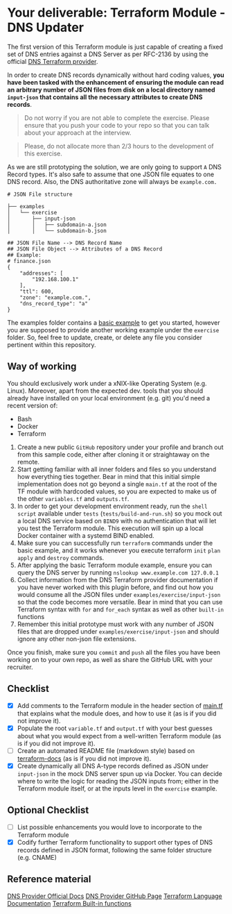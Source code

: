 # Your deliverable: Terraform Module - DNS Updater

The first version of this Terraform module is just capable of creating a fixed set of DNS entries against a DNS Server as per RFC-2136 by using the official [DNS Terraform provider](https://registry.terraform.io/providers/hashicorp/dns/latest).

In order to create DNS records dynamically without hard coding values, **you have been tasked with the enhancement of ensuring the module can read an arbitrary number of JSON files from disk on a local directory named `input-json` that contains all the necessary attributes to create DNS records**. 


> Do not worry if you are not able to complete the exercise. Please ensure that you push your code to your repo so that you can talk about your approach at the interview.

> Please, do not allocate more than 2/3 hours to the development of this exercise.

As we are still prototyping the solution, we are only going to support `A` DNS Record types. It's also safe to assume that one JSON file equates to one DNS record. Also, the DNS authoritative zone will always be `example.com.`

```
# JSON File structure

├── examples
│   └── exercise
│       ├── input-json
│       │   ├── subdomain-a.json
│       │   └── subdomain-b.json

## JSON File Name --> DNS Record Name
## JSON File Object --> Attributes of a DNS Record
## Example:
# finance.json
{
    "addresses": [
        "192.168.100.1"
    ],
    "ttl": 600,
    "zone": "example.com.",
    "dns_record_type": "a"
}
```

The examples folder contains a [basic example](./examples/basic) to get you started, however you are supposed to provide another working example under the `exercise` folder. So, feel free to update, create, or delete any file you consider pertinent within this repository.

## Way of working

You should exclusively work under a xNIX-like Operating System (e.g. Linux). Moreover, apart from the expected dev. tools that you should already have installed on your local environment (e.g. git) you'd need a recent version of:

- Bash
- Docker
- Terraform

1. Create a new public `GitHub` repository under your profile and branch out from this sample code, either after cloning it or straightaway on the remote.
2. Start getting familiar with all inner folders and files so you understand how everything ties together. Bear in mind that this initial simple implementation does not go beyond a single `main.tf` at the root of the TF module with hardcoded values, so you are expected to make us of the other `variables.tf` and `outputs.tf`.
3. In order to get your development environment ready, run the `shell script` available under `tests` (`tests/build-and-run.sh`) so you mock out a local DNS service based on `BIND9` with no authentication that will let you test the Terraform module. This execution will spin up a local Docker container with a systemd BIND enabled.
4. Make sure you can successfully run `terraform` commands under the basic example, and it works whenever you execute terraform `init` `plan` `apply` and `destroy` commands.
5. After applying the basic Terraform module example, ensure you can query the DNS server by running `nslookup www.example.com 127.0.0.1`
6. Collect information from the DNS Terraform provider documentation if you have never worked with this plugin before, and find out how you would consume all the JSON files under `examples/exercise/input-json` so that the code becomes more versatile. Bear in mind that you can use Terraform syntax with `for` and `for_each` syntax as well as other `built-in` functions
7. Remember this initial prototype must work with any number of JSON files that are dropped under `examples/exercise/input-json` and should ignore any other non-json file extensions.

Once you finish, make sure you `commit` and `push` all the files you have been working on to your own repo, as well as share the GitHub URL with your recruiter.

## Checklist

 - [x] Add comments to the Terraform module in the header section of [main.tf](./main.tf) that explains what the module does, and how to use it (as is if you did not improve it).
 - [x] Populate the root `variable.tf` and `output.tf` with your best guesses about what you would expect from a well-written Terraform module (as is if you did not improve it).
 - [ ] Create an automated README file (markdown style) based on [terraform-docs](https://github.com/terraform-docs/terraform-docs) (as is if you did not improve it).
 - [x] Create dynamically all DNS A-type records defined as JSON under `input-json` in the mock DNS server spun up via Docker. You can decide where to write the logic for reading the JSON inputs from; either in the Terraform module itself, or at the inputs level in the `exercise` example.

## Optional Checklist

 - [ ] List possible enhancements you would love to incorporate to the Terraform module
 - [x] Codify further Terraform functionality to support other types of DNS records defined in JSON format, following the same folder structure (e.g. CNAME)

## Reference material

[DNS Provider Official Docs](https://registry.terraform.io/providers/hashicorp/dns/latest/docs)
[DNS Provider GitHub Page](https://github.com/hashicorp/terraform-provider-dns/)
[Terraform Language Documentation](https://www.terraform.io/docs/language/index.html)
[Terraform Built-in functions](https://www.terraform.io/docs/language/functions/index.html)
